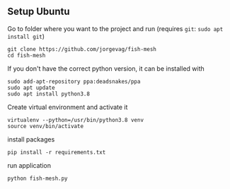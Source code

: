 Setup Ubuntu
------------
Go to folder where you want to the project and run (requires `git`: `sudo apt install git`)
```
git clone https://github.com/jorgevag/fish-mesh
cd fish-mesh
```

If you don't have the correct python version, it can be installed with
```
sudo add-apt-repository ppa:deadsnakes/ppa
sudo apt update
sudo apt install python3.8
```

Create virtual environment and activate it
```
virtualenv --python=/usr/bin/python3.8 venv
source venv/bin/activate
```
install packages
```
pip install -r requirements.txt
```
run application
```
python fish-mesh.py
```